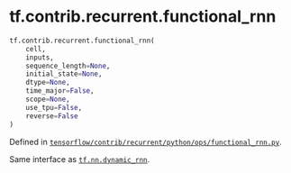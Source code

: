 <div itemscope itemtype="http://developers.google.com/ReferenceObject">
<meta itemprop="name" content="tf.contrib.recurrent.functional_rnn" />
<meta itemprop="path" content="Stable" />
</div>

# tf.contrib.recurrent.functional_rnn

``` python
tf.contrib.recurrent.functional_rnn(
    cell,
    inputs,
    sequence_length=None,
    initial_state=None,
    dtype=None,
    time_major=False,
    scope=None,
    use_tpu=False,
    reverse=False
)
```



Defined in [`tensorflow/contrib/recurrent/python/ops/functional_rnn.py`](/code/stable/tensorflow/contrib/recurrent/python/ops/functional_rnn.py).

Same interface as <a href="../../../tf/nn/dynamic_rnn.md"><code>tf.nn.dynamic_rnn</code></a>.